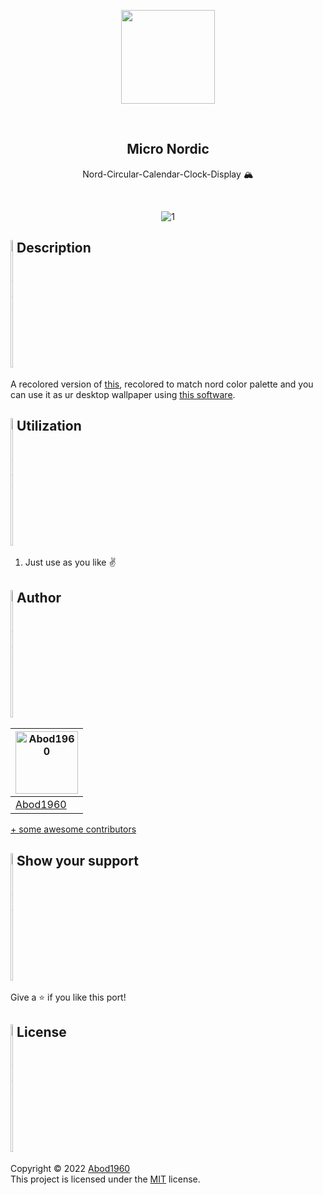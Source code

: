 <p align="center">
    <img src="https://i.imgur.com/xDQfTqK.png" width = 150rem/>
</p>
<br>
<h2 align="center"> <b>Micro Nordic</b> </h2>
<p align="center">Nord-Circular-Calendar-Clock-Display 🏔</p>
<br>
<div align="center">
  
![1](https://i.imgur.com/1U1gDAj.png)

</div>

<h2 style="display: flex; flex-direction: row; justify-content: start;"> <img width="2%" alt="Abod1960" src="https://i.imgur.com/9dexckH.png"> Description</h2>
A recolored version of <a href=https://codepen.io/mattjuggins/pen/WGRRYx>this</a>, recolored to match nord color palette and you can use it as ur desktop wallpaper using <a href=https://rocksdanister.github.io/lively>this software<a/>.
 
<h2 style="display: flex; flex-direction: row; justify-content: start;"> <img width="2%" alt="Abod1960" src="https://i.imgur.com/TzoPeWE.png"> Utilization</h2>

1. Just use as you like ✌
<h2 style="display: flex; flex-direction: row; justify-content: start;"> <img width="2%" alt="Abod1960" src="https://i.imgur.com/89PM7QC.png"> Author</h2>

<a href="https://github.com/Abod1960" alt=""><img width="100" alt="Abod1960" src="https://avatars.githubusercontent.com/u/79435005?v=4"></a> |
--- |
<a alt="Abod1960" href="https://github.com/Abod1960">Abod1960</a> |


[+ some awesome contributors](https://github.com/Micro-Nordic/Nord-Circular-Calendar-Clock-Display/graphs/contributors)
  
<h2 style="display: flex; flex-direction: row; justify-content: start;"> <img width="2%" alt="Abod1960" src="https://i.imgur.com/zaTDMta.png"> Show your support</h2>

Give a ⭐️ if you like this port!
  
<h2 style="display: flex; flex-direction: row; justify-content: start;"> <img width="2%" alt="Abod1960" src="https://i.imgur.com/oUWxDRu.png"> License</h2>

Copyright © 2022 [Abod1960](https://github.com/Abod1960)<br>
This project is licensed under the [MIT](https://github.com/Micro-Nordic/Nord-Circular-Calendar-Clock-Display/blob/main/LICENSE) license.
